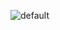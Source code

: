 ![default](https://user-images.githubusercontent.com/43839859/48551166-18d68900-e918-11e8-90fd-25452dabc5c1.jpg)
